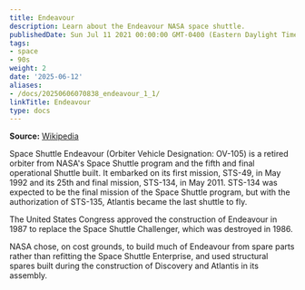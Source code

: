 ```yaml
---
title: Endeavour
description: Learn about the Endeavour NASA space shuttle.
publishedDate: Sun Jul 11 2021 00:00:00 GMT-0400 (Eastern Daylight Time)
tags:
- space
- 90s
weight: 2
date: '2025-06-12'
aliases:
- /docs/20250606070838_endeavour_1_1/
linkTitle: Endeavour
type: docs
---
```


**Source:** [Wikipedia](https://en.wikipedia.org/wiki/Space_Shuttle_Endeavour)

Space Shuttle Endeavour (Orbiter Vehicle Designation: OV-105) is a retired orbiter from NASA's Space Shuttle program and the fifth and final operational Shuttle built. It embarked on its first mission, STS-49, in May 1992 and its 25th and final mission, STS-134, in May 2011. STS-134 was expected to be the final mission of the Space Shuttle program, but with the authorization of STS-135, Atlantis became the last shuttle to fly.

The United States Congress approved the construction of Endeavour in 1987 to replace the Space Shuttle Challenger, which was destroyed in 1986.

NASA chose, on cost grounds, to build much of Endeavour from spare parts rather than refitting the Space Shuttle Enterprise, and used structural spares built during the construction of Discovery and Atlantis in its assembly.
